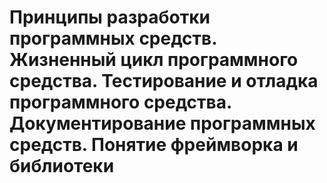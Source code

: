 # Принципы разработки программных средств. Жизненный цикл программного средства. Тестирование и отладка программного средства. Документирование программных средств. Понятие фреймворка и библиотеки
